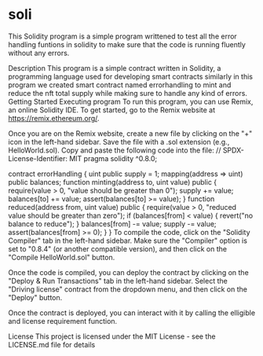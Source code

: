 # soli
This Solidity program is a simple program writtened to test all the error handling funtions in solidity to make sure that the code is running fluently without any errors.

Description This program is a simple contract written in Solidity, a programming language used for developing smart contracts similarly in this program we created smart contract named errorhandling to mint and reduce the nft total supply while making sure to handle any kind of errors. Getting Started Executing program To run this program, you can use Remix, an online Solidity IDE. To get started, go to the Remix website at https://remix.ethereum.org/.

Once you are on the Remix website, create a new file by clicking on the "+" icon in the left-hand sidebar. Save the file with a .sol extension (e.g., HelloWorld.sol). Copy and paste the following code into the file:
// SPDX-License-Identifier: MIT
pragma solidity ^0.8.0;

contract errorHandling {
    uint public supply = 1;
    mapping(address => uint) public balances;
    function minting(address to, uint value) public {
        require(value > 0, "value should be greater than 0");
        supply += value;
        balances[to] += value;
        assert(balances[to] >= value);
    }
    function reduced(address from, uint value) public {
        require(value > 0, "reduced value should be greater than zero");
        if (balances[from] < value) {
            revert("no balance to reduce");
        }
        balances[from] -= value;
        supply -= value;
        assert(balances[from] >= 0);
    }
}
To compile the code, click on the "Solidity Compiler" tab in the left-hand sidebar. Make sure the "Compiler" option is set to "0.8.4" (or another compatible version), and then click on the "Compile HelloWorld.sol" button.

Once the code is compiled, you can deploy the contract by clicking on the "Deploy & Run Transactions" tab in the left-hand sidebar. Select the "Driving license" contract from the dropdown menu, and then click on the "Deploy" button.

Once the contract is deployed, you can interact with it by calling the elligible and license requirement function.

License This project is licensed under the MIT License - see the LICENSE.md file for details
